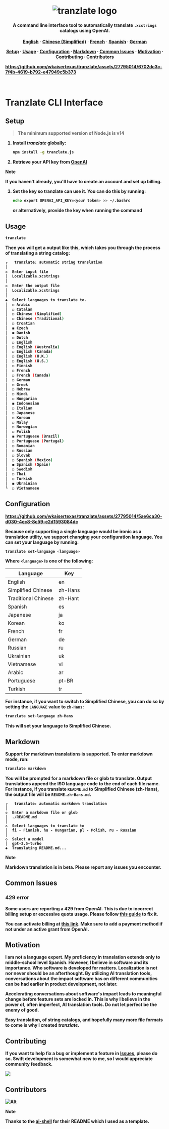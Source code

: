 <h1 align="center">
   <img src="https://github.com/wkaisertexas/tranzlate/assets/27795014/2d8ab420-12de-422b-bfd2-b6a27bc936f7" alt="tranzlate logo"/>
</h1>

<h4 align="center">
   A command line interface tool to automatically translate <code>.xcstrings</code> catalogs using OpenAI.
</h4>

<p align="center">
  <a href="https://github.com/wkaisertexas/tranzlate"><strong>English</strong></a> ·
  <a href="https://github.com/wkaisertexas/tranzlate/blob/main/README.zh-Hans.md"><strong>Chinese (Simplified)</strong></a> ·
  <a href="https://github.com/wkaisertexas/tranzlate/blob/main/README.fr.md"><strong>French</strong></a> ·
  <a href="https://github.com/wkaisertexas/tranzlate/blob/main/README.es.md"><strong>Spanish</string></a> ·
  <a href="https://github.com/wkaisertexas/tranzlate/blob/main/README.de.md"><strong>German</strong></a>
</p>

<p align="center">
  <a href="#setup"><strong>Setup</strong></a> ·
  <a href="#usage"><strong>Usage</strong></a> ·
  <a href="#configuration"><strong>Configuration</strong></a> ·
  <a href="#markdown"><strong>Markdown</string></a> ·
  <a href="#common-issues"><strong>Common Issues</strong></a> ·
  <a href="#motivation"><strong>Motivation</string></a> ·
  <a href="#contributing"><strong>Contributing</strong></a> ·
  <a href="#contributors"><strong>Contributors</strong></a>
</p>

https://github.com/wkaisertexas/tranzlate/assets/27795014/6702dc3c-7f4b-4619-b792-e47949c5b373

<br>

# Tranzlate CLI Interface

<h2 id="setup">Setup</h2>

> The minimum supported version of Node.js is v14

1. Install _tranzlate_ globally:

   ```sh
   npm install -g tranzlate.js
   ```

2. Retrieve your API key from [OpenAI](https://platform.openai.com/account/api-keys)

> [!NOTE]
> If you haven't already, you'll have to create an account and set up billing.

3. Set the key so tranzlate can use it. You can do this by running:

   ```sh
   echo export OPENAI_API_KEY=<your token> >> ~/.bashrc
   ```

   or alternatively, provide the key when running the command

<h2 id="usage">Usage</h2>

```bash
tranzlate
```

Then you will get a output like this, which takes you through the process of translating a string catalog:

```bash
┌   tranzlate: automatic string translation
│
◇  Enter input file
│  Localizable.xcstrings
│
◇  Enter the output file
│  Localizable.xcstrings
│
◆  Select languages to translate to.
│  ◻ Arabic
│  ◻ Catalan
│  ◻ Chinese (Simplified)
│  ◻ Chinese (Traditional)
│  ◻ Croatian
│  ◼ Czech
│  ◼ Danish
│  ◻ Dutch
│  ◻ English
│  ◻ English (Australia)
│  ◻ English (Canada)
│  ◻ English (U.K.)
│  ◻ English (U.S.)
│  ◻ Finnish
│  ◻ French
│  ◻ French (Canada)
│  ◻ German
│  ◻ Greek
│  ◻ Hebrew
│  ◻ Hindi
│  ◻ Hungarian
│  ◼ Indonesian
│  ◻ Italian
│  ◻ Japanese
│  ◻ Korean
│  ◻ Malay
│  ◻ Norwegian
│  ◻ Polish
│  ◼ Portuguese (Brazil)
│  ◻ Portuguese (Portugal)
│  ◻ Romanian
│  ◻ Russian
│  ◻ Slovak
│  ◻ Spanish (Mexico)
│  ◼ Spanish (Spain)
│  ◻ Swedish
│  ◻ Thai
│  ◻ Turkish
│  ◼ Ukrainian
└  ◻ Vietnamese
```

<h2 id="configuration">Configuration</h2>

https://github.com/wkaisertexas/tranzlate/assets/27795014/5ae6ca30-d030-4ec8-8c59-e2d1593084dc

Because only supporting a single language would be ironic as a translation utility, we support changing your configuration language. You can set your language by running:

```bash
tranzlate set-language <language>
```

Where `<language>` is one of the following:

<table align="center">
  <thead>
    <tr>
      <th>Language</th>
      <th>Key</th>
    </tr>
  </thead>
  <tbody>
    <tr><td>English</td><td>en</td></tr>
    <tr><td>Simplified Chinese</td><td>zh-Hans</td></tr>
    <tr><td>Traditional Chinese</td><td>zh-Hant</td></tr>
    <tr><td>Spanish</td><td>es</td></tr>
    <tr><td>Japanese</td><td>ja</td></tr>
    <tr><td>Korean</td><td>ko</td></tr>
    <tr><td>French</td><td>fr</td></tr>
    <tr><td>German</td><td>de</td></tr>
    <tr><td>Russian</td><td>ru</td></tr>
    <tr><td>Ukrainian</td><td>uk</td></tr>
    <tr><td>Vietnamese</td><td>vi</td></tr>
    <tr><td>Arabic</td><td>ar</td></tr>
    <tr><td>Portuguese</td><td>pt-BR</td></tr>
    <tr><td>Turkish</td><td>tr</td></tr>
  </tbody>
</table>

For instance, if you want to switch to Simplified Chinese, you can do so by setting the `LANGUAGE` value to `zh-Hans`:

```sh
tranzlate set-language zh-Hans
```

This will set your language to Simplified Chinese.

<h2 id="markdown">Markdown</h2>

Support for markdown translations is supported. To enter markdown mode, run:

```sh
tranzlate markdown
```

You will be prompted for a markdown file or glob to translate. Output translations append the ISO language code to the end of each file name. **For instance,** if you translate `README.md` to Simplified Chinese (zh-Hans), the output file will be `README.zh-Hans.md`.

```console
┌   tranzlate: automatic markdown translation
│
◇  Enter a markdown file or glob
│  ./README.md
│
◇  Select languages to translate to
│  fi - Finnish, hu - Hungarian, pl - Polish, ru - Russian
│
◇  Select a model
│  gpt-3.5-turbo
◆  Translating README.md...
```

> [!NOTE]
> Markdown translation is in beta. Please report any issues you encounter.

<h2 id="common-issues">Common Issues</h2>

### 429 error

Some users are reporting a 429 from OpenAI. This is due to incorrect billing setup or excessive quota usage. Please follow [this guide](https://help.openai.com/en/articles/6891831-error-code-429-you-exceeded-your-current-quota-please-check-your-plan-and-billing-details) to fix it.

You can activate billing at [this link](https://platform.openai.com/account/billing/overview). Make sure to add a payment method if not under an active grant from OpenAI.

<h2 id="motivation">Motivation</h2>

I am not a language expert. My proficiency in translation extends only to middle-school level Spanish. However, I believe in software and its importance. Who software is developed for matters. Localization is not nor never should be an afterthought. By utilizing AI translation tools, conversations about the impact software has on different communities can be had earlier in product development, not later.

Accelerating conversations about software's impact leads to meaningful change before feature sets are locked in. This is why I believe in the power of, often imperfect, AI translation tools. Do not let perfect be the enemy of good.

Easy translation, of string catalogs, and hopefully many more file formats to come is why I created _tranzlate_.

<h2 id="contributing">Contributing</h2>

If you want to help fix a bug or implement a feature in [Issues](https://github.com/wkaisertexas/tranzlate), please do so. Swift development is somewhat new to me, so I would appreciate community feedback.

<a href="https://github.com/wkaisertexas/tranzlate/graphs/contributors">
  <img src="https://contrib.rocks/image?repo=wkaisertexas/tranzlate" />
</a>

<h2 id="contributors">Contributors</h2>

![Alt](https://repobeats.axiom.co/api/embed/74c05a15a0f3020ab2d6113b7bd0667dbe4d1ad4.svg "Repobeats analytics image")

> [!NOTE]
> Thanks to the [ai-shell](https://github.com/BuilderIO/ai-shell) for their README which I used as a template.
